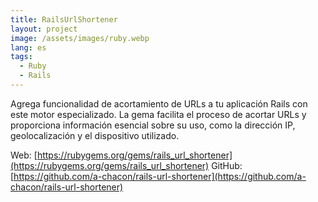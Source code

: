 ```yaml
---
title: RailsUrlShortener
layout: project
image: /assets/images/ruby.webp
lang: es
tags:
  - Ruby
  - Rails
---
```

Agrega funcionalidad de acortamiento de URLs a tu aplicación Rails con este motor especializado. La gema facilita el proceso de acortar URLs y proporciona información esencial sobre su uso, como la dirección IP, geolocalización y el dispositivo utilizado.

Web: [https://rubygems.org/gems/rails_url_shortener](https://rubygems.org/gems/rails_url_shortener)
GitHub: [https://github.com/a-chacon/rails-url-shortener](https://github.com/a-chacon/rails-url-shortener)

